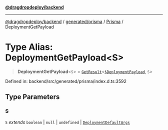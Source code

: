 [**@dragdropdeploy/backend**](../../../../../README.md)

***

[@dragdropdeploy/backend](../../../../../README.md) / [generated/prisma](../../../README.md) / [Prisma](../README.md) / DeploymentGetPayload

# Type Alias: DeploymentGetPayload\<S\>

> **DeploymentGetPayload**\<`S`\> = [`GetResult`](../../../runtime/library/type-aliases/GetResult.md)\<[`$DeploymentPayload`]($DeploymentPayload.md), `S`\>

Defined in: backend/src/generated/prisma/index.d.ts:3592

## Type Parameters

### S

`S` *extends* `boolean` \| `null` \| `undefined` \| [`DeploymentDefaultArgs`](DeploymentDefaultArgs.md)
